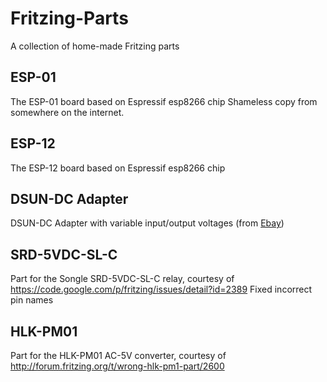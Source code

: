 # Fritzing-Parts
A collection of home-made Fritzing parts

## ESP-01
The ESP-01 board based on Espressif esp8266 chip
Shameless copy from somewhere on the internet.

## ESP-12
The ESP-12 board based on Espressif esp8266 chip

## DSUN-DC Adapter
DSUN-DC Adapter with variable input/output voltages (from [Ebay](http://www.ebay.com/sch/i.html?_odkw=3A+DC-DC+Converter+Adjustable+Step+down+Power+Supply+Module+replace+LM2596s+FO&_from=R40&_osacat=0&_from=R40&_trksid=p2045573.m570.l1313.TR0.TRC0.H0.X3A+DC-DC+Converter+Adjustable+Step+down+LM2596s.TRS0&_nkw=3A+DC-DC+Converter+Adjustable+Step+down+LM2596s&ghostText=&_sacat=0))

## SRD-5VDC-SL-C
Part for the Songle SRD-5VDC-SL-C relay, courtesy of https://code.google.com/p/fritzing/issues/detail?id=2389
Fixed incorrect pin names

## HLK-PM01
Part for the HLK-PM01 AC-5V converter, courtesy of http://forum.fritzing.org/t/wrong-hlk-pm1-part/2600